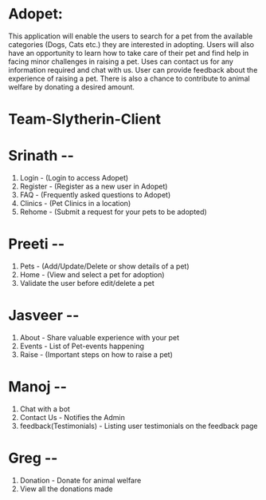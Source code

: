 
# Adopet:
This application will enable the users to search for a pet from the available categories (Dogs, Cats etc.) they are interested in adopting. Users will also have an opportunity to learn how to take care of their pet and find help in facing minor challenges in raising a pet. Uses can contact us for any information required and chat with us. User can provide feedback about the experience of raising a pet.
There is also a chance to contribute to animal welfare by donating a desired amount.

# Team-Slytherin-Client
# Srinath --
1. Login - (Login to access Adopet)
2. Register - (Register as a new user in Adopet)
3. FAQ - (Frequently asked questions to Adopet)
4. Clinics - (Pet Clinics in a location)
5. Rehome - (Submit a request for your pets to be adopted)

# Preeti --
1. Pets - (Add/Update/Delete or show details of a pet)
2. Home - (View and select a pet for adoption)
3. Validate the user before edit/delete a pet

# Jasveer --
1. About -  Share valuable experience with your pet
2. Events - List of Pet-events happening 
3. Raise - (Important steps on how to raise a pet)

# Manoj --
1. Chat with a bot
2. Contact Us - Notifies the Admin 
3. feedback(Testimonials) - Listing user testimonials on the feedback page

# Greg --
1. Donation - Donate for animal welfare 
2. View all the donations made 
